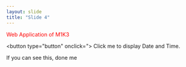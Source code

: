 ```yaml
---
layout: slide
title: "Slide 4"
---
```

<p style="color:red">Web Application of M1K3</p>


<button type="button"
onclick=<script src="myScript.js"></script>">
Click me to display Date and Time.</button>

<p id="demo"></p>

If you can see this, done me
